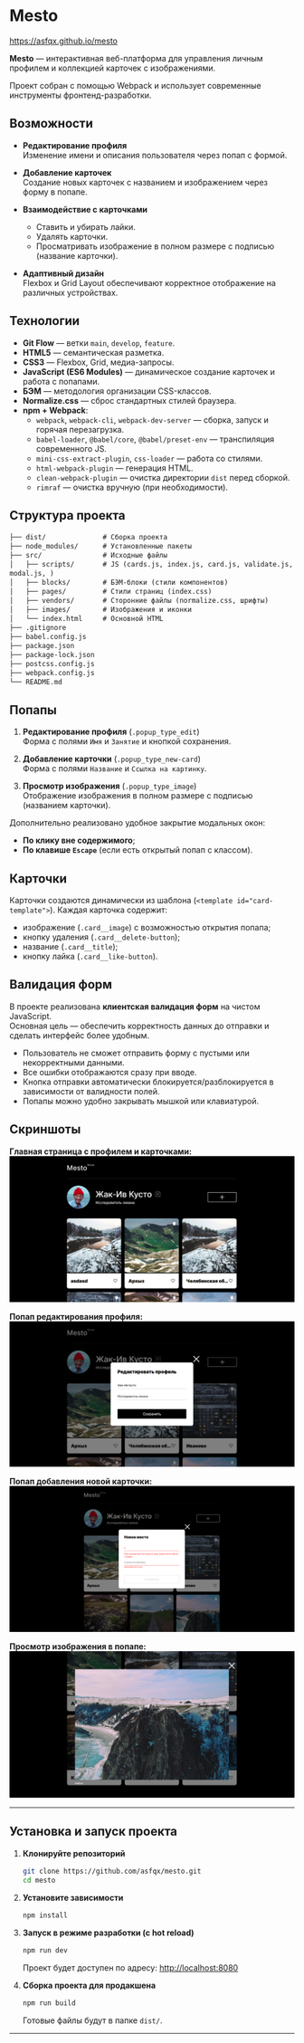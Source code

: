 # Mesto
https://asfqx.github.io/mesto

**Mesto** — интерактивная веб-платформа для управления личным профилем и коллекцией карточек с изображениями.

  Проект собран с помощью Webpack и использует современные инструменты фронтенд-разработки.

## Возможности

- **Редактирование профиля**  
  Изменение имени и описания пользователя через попап с формой.

- **Добавление карточек**  
  Создание новых карточек с названием и изображением через форму в попапе.

- **Взаимодействие с карточками**  
  - Ставить и убирать лайки.  
  - Удалять карточки.  
  - Просматривать изображение в полном размере с подписью (название карточки).

- **Адаптивный дизайн**  
  Flexbox и Grid Layout обеспечивают корректное отображение на различных устройствах.

## Технологии
- **Git Flow** — ветки `main`, `develop`, `feature`.  
- **HTML5** — семантическая разметка.  
- **CSS3** — Flexbox, Grid, медиа-запросы.  
- **JavaScript (ES6 Modules)** — динамическое создание карточек и работа с попапами.  
- **БЭМ** — методология организации CSS-классов.  
- **Normalize.css** — сброс стандартных стилей браузера.  
- **npm + Webpack**:  
  - `webpack`, `webpack-cli`, `webpack-dev-server` — сборка, запуск и горячая перезагрузка.  
  - `babel-loader`, `@babel/core`, `@babel/preset-env` — транспиляция современного JS.  
  - `mini-css-extract-plugin`, `css-loader` — работа со стилями.  
  - `html-webpack-plugin` — генерация HTML.  
  - `clean-webpack-plugin` — очистка директории `dist` перед сборкой.  
  - `rimraf` — очистка вручную (при необходимости).

## Структура проекта

```
├── dist/              # Сборка проекта
├── node_modules/      # Установленные пакеты
├── src/               # Исходные файлы
│   ├── scripts/       # JS (cards.js, index.js, card.js, validate.js, modal.js, )
│   ├── blocks/        # БЭМ-блоки (стили компонентов)
│   ├── pages/         # Стили страниц (index.css)
│   ├── vendors/       # Сторонние файлы (normalize.css, шрифты)
│   ├── images/        # Изображения и иконки
│   └── index.html     # Основной HTML
├── .gitignore
├── babel.config.js
├── package.json
├── package-lock.json
├── postcss.config.js
├── webpack.config.js
└── README.md
```

## Попапы

1. **Редактирование профиля** (`.popup_type_edit`)  
   Форма с полями `Имя` и `Занятие` и кнопкой сохранения.

2. **Добавление карточки** (`.popup_type_new-card`)  
   Форма с полями `Название` и `Ссылка на картинку`.

3. **Просмотр изображения** (`.popup_type_image`)  
   Отображение изображения в полном размере с подписью (названием карточки).

Дополнительно реализовано удобное закрытие модальных окон:
- **По клику вне содержимого**; 
- **По клавише `Escape`** (если есть открытый попап с классом).  

## Карточки

Карточки создаются динамически из шаблона (`<template id="card-template">`). Каждая карточка содержит:

- изображение (`.card__image`) с возможностью открытия попапа;  
- кнопку удаления (`.card__delete-button`);  
- название (`.card__title`);  
- кнопку лайка (`.card__like-button`).  

## Валидация форм

В проекте реализована **клиентская валидация форм** на чистом JavaScript.  
Основная цель — обеспечить корректность данных до отправки и сделать интерфейс более удобным.

- Пользователь не сможет отправить форму с пустыми или некорректными данными.  
- Все ошибки отображаются сразу при вводе.  
- Кнопка отправки автоматически блокируется/разблокируется в зависимости от валидности полей.  
- Попапы можно удобно закрывать мышкой или клавиатурой.


## Скриншоты

**Главная страница с профилем и карточками:**  
![Главная страница](./src/images/screenshot-main.png)  

**Попап редактирования профиля:**  
![Редактирование профиля](./src/images/screenshot-edit-profile.png)  

**Попап добавления новой карточки:**  
![Добавление карточки](./src/images/screenshot-new-card1.png)  

**Просмотр изображения в попапе:**  
![Просмотр изображения](./src/images/screenshot-image-popup.png)  

---

## Установка и запуск проекта

1. **Клонируйте репозиторий**  
   ```bash
   git clone https://github.com/asfqx/mesto.git
   cd mesto
   ```

2. **Установите зависимости**  
   ```bash
   npm install
   ```

3. **Запуск в режиме разработки (c hot reload)**  
   ```bash
   npm run dev
   ```
   Проект будет доступен по адресу: [http://localhost:8080](http://localhost:8080)

4. **Сборка проекта для продакшена**  
   ```bash
   npm run build
   ```
   Готовые файлы будут в папке `dist/`.

---
